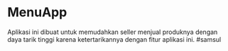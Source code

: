 # MenuApp
Aplikasi ini dibuat untuk memudahkan seller menjual produknya dengan daya tarik tinggi karena ketertarikannya dengan fitur aplikasi ini.
 #samsul
